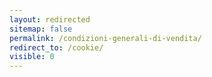 ```yaml
---
layout: redirected
sitemap: false
permalink: /condizioni-generali-di-vendita/
redirect_to: /cookie/
visible: 0
---
```

